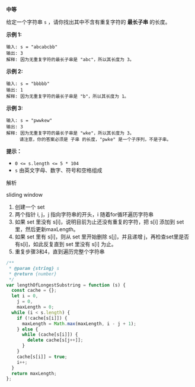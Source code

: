 **中等**

给定一个字符串 `s` ，请你找出其中不含有重复字符的 **最长子串** 的长度。

**示例 1:**

```
输入: s = "abcabcbb"
输出: 3 
解释: 因为无重复字符的最长子串是 "abc"，所以其长度为 3。
```

**示例 2:**

```
输入: s = "bbbbb"
输出: 1
解释: 因为无重复字符的最长子串是 "b"，所以其长度为 1。
```

**示例 3:**

```
输入: s = "pwwkew"
输出: 3
解释: 因为无重复字符的最长子串是 "wke"，所以其长度为 3。
     请注意，你的答案必须是 子串 的长度，"pwke" 是一个子序列，不是子串。
```

**提示：**

- `0 <= s.length <= 5 * 104`
- `s` 由英文字母、数字、符号和空格组成

解析

sliding window

1. 创建一个 set
2. 两个指针 i, j，j 指向字符串的开头，i 随着for循环遍历字符串
3. 如果 set 里没有 s[i]，说明目前为止还没有重复的字符，把 s[i] 添加到 set 里，然后更新maxLength。
4. 如果 set 里有 s[i]，则从 set 里开始删除 s[j]，并且递增 j，再检查set里是否有s[i]，如此反复直到 set 里没有 s[i] 为止。
5. 重复步骤3和4，直到遍历完整个字符串

```js
/**
 * @param {string} s
 * @return {number}
 */
var lengthOfLongestSubstring = function (s) {
  const cache = {};
  let i = 0,
    j = 0,
    maxLength = 0;
  while (i < s.length) {
    if (!cache[s[i]]) {
      maxLength = Math.max(maxLength, i - j + 1);
    } else {
      while (cache[s[i]]) {
        delete cache[s[j++]];
      }
    }
    cache[s[i]] = true;
    i++;
  }
  return maxLength;
};
```

